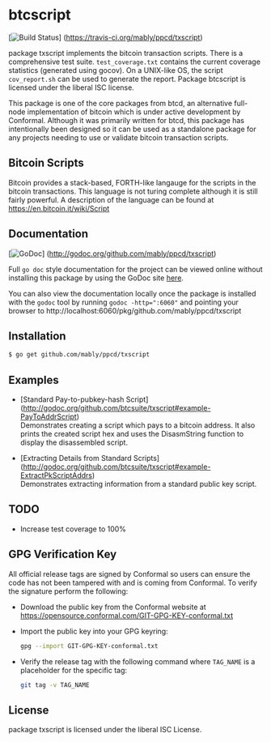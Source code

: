 btcscript
=========

[![Build Status](https://travis-ci.org/mably/ppcd/txscript.png?branch=master)]
(https://travis-ci.org/mably/ppcd/txscript)

package txscript implements the bitcoin transaction scripts.  There is
a comprehensive test suite. `test_coverage.txt` contains the current
coverage statistics (generated using gocov).  On a UNIX-like OS, the
script `cov_report.sh` can be used to generate the report.  Package
btcscript is licensed under the liberal ISC license.

This package is one of the core packages from btcd, an alternative full-node
implementation of bitcoin which is under active development by Conformal.
Although it was primarily written for btcd, this package has intentionally been
designed so it can be used as a standalone package for any projects needing to
use or validate bitcoin transaction scripts.

## Bitcoin Scripts

Bitcoin provides a stack-based, FORTH-like langauge for the scripts in
the bitcoin transactions.  This language is not turing complete
although it is still fairly powerful.  A description of the language
can be found at https://en.bitcoin.it/wiki/Script

## Documentation

[![GoDoc](https://godoc.org/github.com/mably/ppcd/txscript?status.png)]
(http://godoc.org/github.com/mably/ppcd/txscript)

Full `go doc` style documentation for the project can be viewed online without
installing this package by using the GoDoc site
[here](http://godoc.org/github.com/mably/ppcd/txscript).

You can also view the documentation locally once the package is installed with
the `godoc` tool by running `godoc -http=":6060"` and pointing your browser to
http://localhost:6060/pkg/github.com/mably/ppcd/txscript

## Installation

```bash
$ go get github.com/mably/ppcd/txscript
```

## Examples

* [Standard Pay-to-pubkey-hash Script]
  (http://godoc.org/github.com/btcsuite/txscript#example-PayToAddrScript)  
  Demonstrates creating a script which pays to a bitcoin address.  It also
  prints the created script hex and uses the DisasmString function to display
  the disassembled script.

* [Extracting Details from Standard Scripts]
  (http://godoc.org/github.com/btcsuite/txscript#example-ExtractPkScriptAddrs)  
  Demonstrates extracting information from a standard public key script.

## TODO

- Increase test coverage to 100%

## GPG Verification Key

All official release tags are signed by Conformal so users can ensure the code
has not been tampered with and is coming from Conformal.  To verify the
signature perform the following:

- Download the public key from the Conformal website at
  https://opensource.conformal.com/GIT-GPG-KEY-conformal.txt

- Import the public key into your GPG keyring:
  ```bash
  gpg --import GIT-GPG-KEY-conformal.txt
  ```

- Verify the release tag with the following command where `TAG_NAME` is a
  placeholder for the specific tag:
  ```bash
  git tag -v TAG_NAME
  ```

## License

package txscript is licensed under the liberal ISC License.
